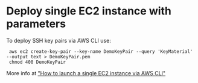 # Deploy single EC2 instance with parameters

To deploy SSH key pairs via AWS CLI use:
```shell
 aws ec2 create-key-pair --key-name DemoKeyPair --query 'KeyMaterial' --output text > DemoKeyPair.pem
 chmod 400 DemoKeyPair
```

More info at ["How to launch a single EC2 instance via AWS CLI"](https://brain2life.hashnode.dev/how-to-launch-a-single-ec2-instance-via-aws-cli)